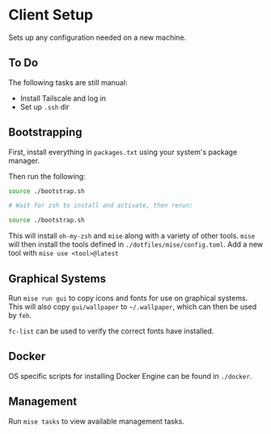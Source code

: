# Client Setup

Sets up any configuration needed on a new machine.

## To Do

The following tasks are still manual:

- Install Tailscale and log in
- Set up `.ssh` dir

## Bootstrapping

First, install everything in `packages.txt` using your system's package manager.

Then run the following:

```sh
source ./bootstrap.sh

# Wait for zsh to install and activate, then rerun:

source ./bootstrap.sh
```

This will install `oh-my-zsh` and `mise` along with a variety of other tools. `mise` will then install the tools defined in `./dotfiles/mise/config.toml`. Add a new tool with `mise use <tool>@latest`

## Graphical Systems

Run `mise run gui` to copy icons and fonts for use on graphical systems.
This will also copy `gui/wallpaper` to `~/.wallpaper`, which can then be used by `feh`.

`fc-list` can be used to verify the correct fonts have installed.

## Docker

OS specific scripts for installing Docker Engine can be found in `./docker`.

## Management

Run `mise tasks` to view available management tasks.
